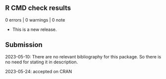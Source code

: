 ## R CMD check results

0 errors | 0 warnings | 0 note

* This is a new release.

## Submission

2023-05-10: There are no relevant bibliography for this package.
So there is no need for stating it in description.

2023-05-24: accepted on CRAN